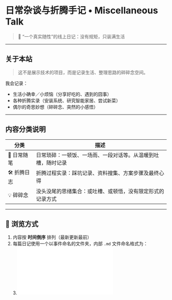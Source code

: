 # 日常杂谈与折腾手记 • Miscellaneous Talk

> 📍 “一个真实随性”的线上日记：没有规矩，只装满生活

---

## 关于本站  
> 这不是展示技术的项目，而是记录生活、整理思路的碎碎念空间。

我会记录：
- 生活小确幸／小烦恼（分享好吃的、遇到的囧事）  
- 各种折腾实录（安装系统、研究智能家居、尝试新菜）  
- 偶尔的奇思妙想（碎碎念、突然的小感悟）

---

## 内容分类说明

| 分类       | 描述                                                                 |
|------------|----------------------------------------------------------------------|
| 📓 日常随笔 | 日常琐碎：一顿饭、一场雨、一段对话等。从温暖到吐槽，随时记录       |
| 🛠 折腾日志 | 折腾过程实录：踩坑记录、资料搜集、方案步骤及最终心得               |
| 💡 碎碎念   | 没头没尾的思绪集合：或吐槽、或顿悟，没有限定形式的记录方式           |

---

## 📁 浏览方式

1. 内容按 **时间倒序** 排列（最新更新最前）  
2. 每篇日记使用一个以事件命名的文件夹，内部 `.md` 文件命名格式为：  
3.![Table-of-contents.md](Table-of-contents.md)